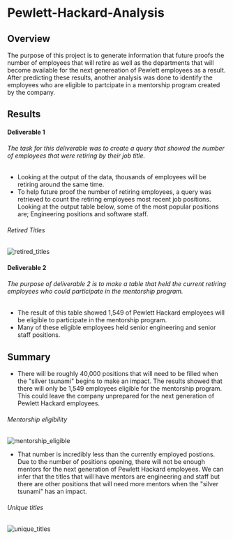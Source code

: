 # Pewlett-Hackard-Analysis
## Overview 
The purpose of this project is to generate information that future proofs the number of employees that will retire as well as the departments that will become available for the next genereation of Pewlett employees as a result. 
After predicting these results, another analysis was done to identify the employees who are eligible to partcipate in a mentorship program created by the company.

## Results 
#### Deliverable 1
###### The task for this deliverable was to create a query that showed the number of employees that were retiring by their job title.
- Looking at the output of the data, thousands of employees will be retiring around the same time. 
- To help future proof the number of retiring employees, a query was retrieved to count the retiring employees most recent job positions. Looking at the output table below, some of the most popular positions are; Engineering positions and software staff.
###### Retired Titles
![retired_titles](https://user-images.githubusercontent.com/90741799/141670039-2727429a-cef2-461d-86db-d152719e7b69.png)
#### Deliverable 2
###### The purpose of deliverable 2 is to make a table that held the current retiring employees who could participate in the mentorship program.
- The result of this table showed 1,549 of Pewlett Hackard employees will be eligible to participate in the mentorship program.
- Many of these eligible employees held senior engineering and senior staff positions. 

## Summary
- There will be roughly 40,000 positions that will need to be filled when the "silver tsunami" begins to make an impact. The results showed that there will only be 1,549 employees eligible for the mentorship program. This could leave the company unprepared for the next generation of Pewlett Hackard employees.
###### Mentorship eligibility
![mentorship_eligible](https://user-images.githubusercontent.com/90741799/141670045-cbd0b0e9-7b1d-46c0-b68b-89c96a48d461.png)
- That number is incredibly less than the currently employed postions. Due to the number of positions opening, there will not be enough mentors for the next generation of Pewlett Hackard employees. We can infer that the titles that will have mentors are engineering and staff but there are other positions that will need more mentors when the "silver tsunami" has an impact.
###### Unique titles
![unique_titles](https://user-images.githubusercontent.com/90741799/141670552-2c78e827-0541-47a6-83e6-fd7794e46d88.png)

